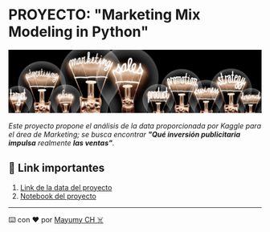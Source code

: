 # PROYECTO: "Marketing Mix Modeling in Python"

![banner](https://raw.githubusercontent.com/MayumyCH/marketing_mix_modeling_project_python/main/resources/banner.jpeg)

_Este proyecto propone el análisis de la data proporcionada por Kaggle para el área de Marketing; se busca encontrar **"Qué inversión publicitaria impulsa** realmente **las ventas"**._

## 🔗 Link importantes 
1. [Link de la data del proyecto](https://www.kaggle.com/harrimansaragih/dummy-advertising-and-sales-data)
2. [Notebook del proyecto](https://github.com/MayumyCH/marketing_mix_modeling_project_python/blob/main/notebook_marketing.ipynb)

---
⌨️ con ❤️ por  [Mayumy CH ☠️](https://github.com/MayumyCH)
